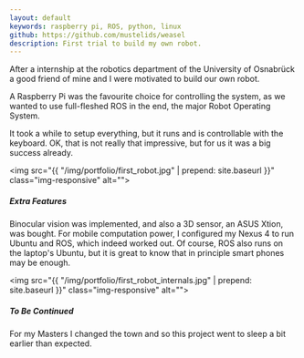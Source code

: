 ```yaml
---
layout: default
keywords: raspberry pi, ROS, python, linux
github: https://github.com/mustelids/weasel
description: First trial to build my own robot.
---
```


After a internship at the robotics department of the University of Osnabrück a good friend of mine
and I were motivated to build our own robot.

A Raspberry Pi was the favourite choice for controlling the system, as we
wanted to use full-fleshed ROS in the end, the major Robot Operating System.

It took a while to setup everything, but it runs and is controllable with
the keyboard. OK, that is not really that impressive, but for us it was a big
success already.

<img src="{{ "/img/portfolio/first_robot.jpg" | prepend: site.baseurl }}" class="img-responsive" alt="">

##### Extra Features

Binocular vision was implemented, and also a 3D sensor, an ASUS Xtion, was bought.
For mobile computation power, I configured my Nexus 4 to run Ubuntu and ROS,
which indeed worked out. Of course, ROS also runs on the laptop's Ubuntu,
but it is great to know that in principle smart phones may be enough.

<img src="{{ "/img/portfolio/first_robot_internals.jpg" | prepend: site.baseurl }}" class="img-responsive" alt="">

##### To Be Continued
For my Masters I changed the town and so this project went to sleep a bit earlier
than expected.
